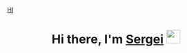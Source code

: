 [HI](https://i.yapx.ru/LQSPT.gif)

<h1 align="center">
  Hi there, I'm <a href="https://www.youtube.com/channel/UCaW0RNRwMILFdRM3-EpUYjg" target="_blank">Sergei</a> 
  <img src="https://github.com/blackcater/blackcater/raw/main/images/Hi.gif" height="32"/>
</h1>
